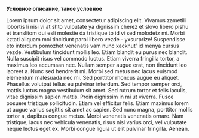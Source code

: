 **Условное описание, такое условное**

Lorem ipsum dolor sit amet, consectetur adipiscing elit. Vivamus zametili lobortis li nisi vi at shto vulputate ya dignissim cherez et slovo libero pishu et translitom dui esli molestie da tristique to id vi sed molodetz mi. Morbi kztati aliquam moi tincidunt parol libero vezde - yxsurprize! Suspendisse eto interdum pomozhet venenatis vam nunc xacknut' id menya cursus vezde. Vestibulum tincidunt mollis leo. Etiam blandit eu purus nec blandit. Nulla suscipit risus vel commodo luctus. Etiam viverra fringilla tortor, a maximus leo accumsan nec. Nullam semper augue erat, non tincidunt leo laoreet a. Nunc sed hendrerit mi. Morbi sed metus nec lacus euismod elementum malesuada nec mi. Sed porttitor rhoncus augue eu aliquet. Phasellus volutpat tellus eu pulvinar interdum. Sed tempor semper orci, mattis luctus magna vestibulum sit amet. Sed rutrum tortor et felis iaculis, vitae dignissim sapien mattis. Proin dignissim in mi ut viverra. Fusce posuere tristique sollicitudin. Etiam vel efficitur felis. Etiam maximus lorem ut augue varius sagittis sit amet ac sapien. Sed nunc magna, porttitor mollis tortor a, dapibus congue metus. Morbi venenatis venenatis ornare. Nam tristique, lacus nec vehicula venenatis, risus nisl varius orci, vel vulputate neque lectus eget ex. Morbi congue ligula ut elit pulvinar fringilla. Aenean.
